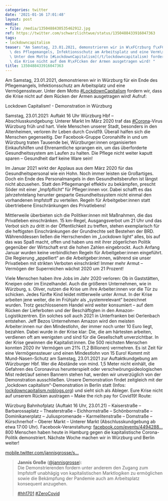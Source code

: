```yaml
---
categories: twitter
date: '2021-01-16 17:01:48'
layout: post
media:
- file: /media/1350488430535462912.jpg
ref: https://twitter.com/schwarzlichtwue/status/1350488433916047363
tags:
- lockdowncapitalism
teaser: "Am Samstag, 23.01.2021, demonstrieren wir in W\xFCrzburg f\xFCr ein Ende\
  \ des Pflegemangels, Infektionsschutz am Arbeitsplatz und eine Verm\xF6genssteuer.\
  \ Unter dem Motto [#LockdownCapitalism](/t/lockdowncapitalism) fordern wir, dass\
  \ die Krise nicht auf dem R\xFCcken der Armen ausgetragen wird! "
title: 1350488433916047363
---
```

Am Samstag, 23.01.2021, demonstrieren wir in Würzburg für ein Ende des Pflegemangels, Infektionsschutz am Arbeitsplatz und eine Vermögenssteuer. Unter dem Motto [#LockdownCapitalism](/t/lockdowncapitalism) fordern wir, dass die Krise nicht auf dem Rücken der Armen ausgetragen wird! 
Aufruf:



Lockdown Capitalism! - Demonstration in Würzburg 



Samstag, 23.01.2021: Auftakt 16 Uhr Würzburg Hbf – Abschlusskundgebung: Unterer Markt
Im März 2020 traf das [#Corona](/t/corona)-Virus Würzburg früh und hart. Viele Menschen unserer Stadt, besonders in den Altenheimen, verloren ihr Leben durch Covid19.
Überall halfen sich die Menschen gegenseitig. Der Facebook-Gruppe Coronahilfe in und um Würzburg traten Tausende bei, Würzburger:innen organisierten Einkaufshilfen und Ehrenamtliche sprangen ein, um das überforderte Gesundheitssystem am Laufen zu halten.
Die Pflege nicht weiter kaputt sparen – Gesundheit darf keine Ware sein!



Im Januar 2021 wirkt der Applaus aus dem März 2020 für das Gesundheitspersonal wie ein Hohn. Noch immer leisten sie Großartiges.
Doch ein Ende des Personalmangels in den Gesundheitsberufen ist längst nicht abzusehen. Statt den Pflegemangel effektiv zu bekämpfen, prescht Söder mit einer „Impfpflicht“ für Pfleger:innen vor.
Dabei schafft es das jahrzehntelang herunter gesparte Gesundheitssystem nicht einmal den vorhandenen Impfstoff zu verteilen.
Regeln für Arbeitgeber:innen statt übertriebene Einschränkungen des Privatlebens!



Mittlerweile überbieten sich die Politiker:innen mit Maßnahmen, die das Privatleben einschränken.
15 km-Regel, Ausgangsverbot um 21 Uhr und das Verbot sich zu dritt in der Öffentlichkeit zu treffen, stehen exemplarisch für die heftigsten Einschränkungen der Grundrechte seit Bestehen der BRD.
Währenddessen ließen die Herrschenden im „Lockdown light“ alles, bis auf das was Spaß macht, offen und haben uns mit ihrer zögerlichen Politik gegenüber der Wirtschaft erst die hohen Zahlen eingebrockt.
Auch Anfang Januar wurden keine verbindlichen Regeln für Arbeitgeber:innen eingeführt. Die Regierung „appelliert“ an die Arbeitgeber:innen, während sie unser Privatleben mit strikten Verboten einschränkt!
Immer mehr Armut – Vermögen der Superreichen wächst 2020 um 21 Prozent!



Viele Menschen haben ihre Jobs im Jahr 2020 verloren: Ob in Gaststätten, Kneipen oder im Einzelhandel.
Auch die größeren Unternehmen, wie in Würzburg, s. Oliver, nutzen die Krise um ihre Arbeiter:innen vor die Tür zu schicken. Jedes fünfte Kind leidet mittlerweile unter Armut. In der Krise arbeiten jene weiter, die im Frühjahr als „systemrelevant“ bezeichnet wurden.
Trotz geschlossenem Handel wird weiter konsumiert – auf dem Rücken der Lieferboten und der Beschäftigten in den Amazon-Logistikzentren. Ein solches soll auch 2021 in Unterfranken bei Oerlenbach entstehen.
Jeff Bezos Unternehmen Amazon wird den meisten Arbeiter:innen nur den Mindestlohn, der immer noch unter 10 Euro liegt, bezahlen. Dabei wurde in der Krise klar: Die, die am härtesten arbeiten, verdienen oft am wenigsten und sind für die Gesellschaft unverzichtbar.
In der Krise gewinnen die Kapitalist:innen. Die 500 reichsten Menschen konnten 2020 ihr Vermögen um 21% (1,2 Billionen) vermehren. Es ist Zeit für eine Vermögenssteuer und einen Mindestlohn von 15 Euro!
Kommt mit Mund-Nasen-Schutz am Samstag, 23.01.2021 zur Auftaktkundgebung am Würzburger Hbf.
Wer die Abstände von mind. 1,5 Meter nicht einhält, die Gefahren des Coronavirus herunterspielt oder verschwörungsideologischen Mist redet/auf seinen Bannern stehen hat, werden wir unverzüglich von der Demonstration ausschließen.
Unsere Demonstration findet zeitgleich mit der „lockdown capitalism“-Demonstration in Berlin statt (Infos: [lockdowncapitalism.noblogs.org](https://lockdowncapitalism.noblogs.org/)) und sieht sich als Ableger.
Eure Krise nicht auf unserem Rücken austragen – Make the rich pay for Covid19!
Route: 

Würzburg Bahnhofplatz (Auftakt 16 Uhr, 23.01.21) – Kaiserstraße – Barbarossaplatz – Theaterstraße – Eichhornstraße – Schönbornstraße – Dominikanerplatz –
Juliuspromenade – Karmelitenstraße – Domstraße – Kürschnerhof – Oberer Markt – Unterer Markt (Abschlusskundgebung ab etwa 17:00 Uhr).
Facebook-Veranstaltung: [facebook.com/events/4494288…](https://facebook.com/events/449428879548418)
800 Menschen haben heute in Hamburg gegen die kapitalistische Corona-Politik demonstriert. Nächste Woche machen wir in Würzburg und Berlin weiter!



[mobile.twitter.com/jannisgrosse/s…](https://mobile.twitter.com/jannisgrosse/status/1350762064910966784)
> <b>Jannis Große</b> ([@jannisgrosse](https://twitter.com/jannisgrosse)):  
>Die Demonstrierenden fordern unter anderem den Zugang zum Impfstoff unabhägig von kapitalistischen Marktlogiken zu ermöglichen sowie die Bekämpfung der Pandemie auch am Arbeitsplatz konsequent anzugehen.   
>  
>  
>  
>[#hh1701](/t/hh1701) [#ZeroCovid](/t/zerocovid)   

